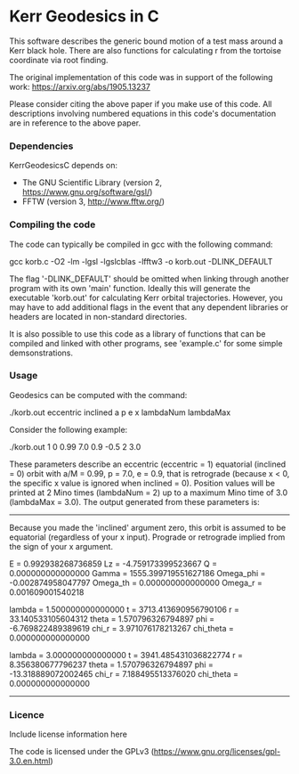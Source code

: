 # Kerr Geodesics in C

This software describes the generic bound motion of a test mass around a Kerr black hole. There are also functions for calculating r from the tortoise coordinate via root finding.

The original implementation of this code was in support of the following work:
https://arxiv.org/abs/1905.13237

Please consider citing the above paper if you make use of this code. All descriptions involving numbered equations in this code's documentation are in reference to the above paper.

### Dependencies

KerrGeodesicsC depends on:

- The GNU Scientific Library (version 2, https://www.gnu.org/software/gsl/)
- FFTW (version 3, http://www.fftw.org/)

### Compiling the code

The code can typically be compiled in gcc with the following command:

gcc korb.c -O2 -lm -lgsl -lgslcblas -lfftw3 -o korb.out -DLINK_DEFAULT

The flag '-DLINK_DEFAULT' should be omitted when linking through another program with its own 'main' function. Ideally this will generate the executable 'korb.out' for calculating Kerr orbital trajectories. However, you may have to add additional flags in the event that any dependent libraries or headers are located in non-standard directories.

It is also possible to use this code as a library of functions that can be compiled and linked with other programs, see 'example.c' for some simple demsonstrations.

### Usage

Geodesics can be computed with the command:

./korb.out eccentric inclined a p e x lambdaNum lambdaMax

Consider the following example:

./korb.out 1 0 0.99 7.0 0.9 -0.5 2 3.0

These parameters describe an eccentric (eccentric = 1) equatorial (inclined = 0) orbit with a/M = 0.99, p = 7.0, e = 0.9, that is retrograde (because x < 0, the specific x value is ignored when inclined = 0). Position values will be printed at 2 Mino times (lambdaNum = 2) up to a maximum Mino time of 3.0 (lambdaMax = 3.0). The output generated from these parameters is:

______________________________________________
Because you made the 'inclined' argument zero, this orbit is assumed to be equatorial (regardless of your x input). Prograde or retrograde implied from the sign of your x argument.

E = 0.992938268736859
Lz = -4.759173399523667
Q = 0.000000000000000
Gamma = 1555.399719551627186
Omega_phi = -0.002874958047797
Omega_th = 0.000000000000000
Omega_r = 0.001609001540218


   lambda = 1.500000000000000
t = 3713.413690956790106
r = 33.140533105604312
theta = 1.570796326794897
phi = -6.769822489389619
chi_r = 3.971076178213267
chi_theta = 0.000000000000000


   lambda = 3.000000000000000
t = 3941.485431036822774
r = 8.356380677796237
theta = 1.570796326794897
phi = -13.318889072002465
chi_r = 7.188495513376020
chi_theta = 0.000000000000000
____________________________________________

### Licence

Include license information here

The code is licensed under the GPLv3 (https://www.gnu.org/licenses/gpl-3.0.en.html)




